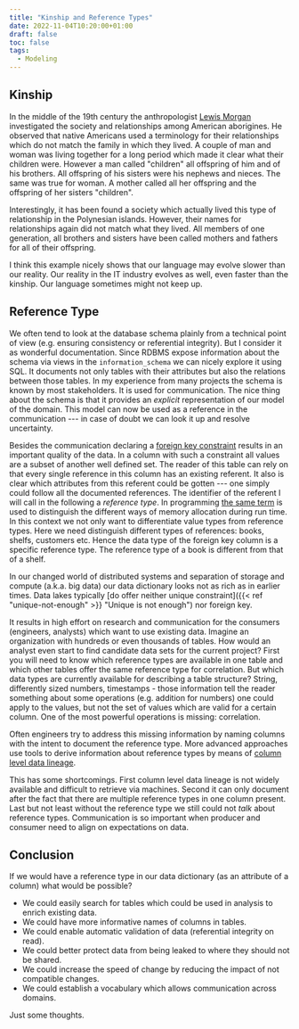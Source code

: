 ```yaml
---
title: "Kinship and Reference Types"
date: 2022-11-04T10:20:00+01:00
draft: false
toc: false
tags:
  - Modeling
---
```


## Kinship

In the middle of the 19th century the anthropologist [Lewis Morgan][morgan]
investigated the society and relationships among American aborigines.  He
observed that native Americans used a terminology for their relationships which
do not match the family in which they lived.  A couple of man and woman was
living together for a long period which made it clear what their children were.
However a man called "children" all offspring of him and of his brothers.  All
offspring of his sisters were his nephews and nieces.  The same was true for
woman.  A mother called all her offspring and the offspring of her sisters
"children".

Interestingly, it has been found a society which actually lived this type of
relationship in the Polynesian islands.  However, their names for relationships
again did not match what they lived.  All members of one generation, all
brothers and sisters have been called mothers and fathers for all of their
offspring.

I think this example nicely shows that our language may evolve slower than our
reality.  Our reality in the IT industry evolves as well, even faster than the
kinship.  Our language sometimes might not keep up.

## Reference Type

We often tend to look at the database schema plainly from a technical point of
view (e.g. ensuring consistency or referential integrity).  But I consider it as
wonderful documentation.  Since RDBMS expose information about the schema via
views in the `information_schema` we can nicely explore it using SQL.  It
documents not only tables with their attributes but also the relations between
those tables.  In my experience from many projects the schema is known by most
stakeholders.  It is used for communication.  The nice thing about the schema is
that it provides an *explicit* representation of our model of the domain.  This
model can now be used as a reference in the communication --- in case of doubt
we can look it up and resolve uncertainty.

Besides the communication declaring a [foreign key constraint][fk] results in an
important quality of the data.  In a column with such a constraint all values
are a subset of another well defined set.  The reader of this table can rely on
that every single reference in this column has an existing referent.  It also is
clear which attributes from this referent could be gotten --- one simply could
follow all the documented references.  The identifier of the referent I will
call in the following a *reference type*.  In programming [the same term][wiki]
is used to distinguish the different ways of memory allocation during run time.
In this context we not only want to differentiate value types from reference
types.  Here we need distinguish different types of references: books, shelfs,
customers etc.  Hence the data type of the foreign key column is a specific
reference type.  The reference type of a book is different from that of a shelf.

In our changed world of distributed systems and separation of storage and
compute (a.k.a. big data) our data dictionary looks not as rich as in earlier
times.  Data lakes typically [do offer neither unique constraint]({{< ref
"unique-not-enough" >}} "Unique is not enough") nor foreign key.

It results in high effort on research and communication for the consumers
(engineers, analysts) which want to use existing data.  Imagine an organization
with hundreds or even thousands of tables.  How would an analyst even start to
find candidate data sets for the current project?  First you will need to know
which reference types are available in one table and which other tables offer
the same reference type for correlation.  But which data types are currently
available for describing a table structure?  String, differently sized numbers,
timestamps - those information tell the reader something about some operations
(e.g. addition for numbers) one could apply to the values, but not the set of
values which are valid for a certain column.  One of the most powerful
operations is missing: correlation.

Often engineers try to address this missing information by naming columns with
the intent to document the reference type.  More advanced approaches use tools
to derive information about reference types by means of [column level data
lineage][lineage].

This has some shortcomings.  First column level data lineage is not widely
available and difficult to retrieve via machines.  Second it can only document
after the fact that there are multiple reference types in one column present.
Last but not least without the reference type we still could not *talk* about
reference types.  Communication is so important when producer and consumer need
to align on expectations on data.

## Conclusion

If we would have a reference type in our data dictionary (as an attribute of a
column) what would be possible?

- We could easily search for tables which could be used in analysis to enrich
  existing data.
- We could have more informative names of columns in tables.
- We could enable automatic validation of data (referential integrity on read).
- We could better protect data from being leaked to where they should not be
  shared.
- We could increase the speed of change by reducing the impact of not compatible
  changes.
- We could establish a vocabulary which allows communication across domains.

Just some thoughts.


[morgan]: https://en.wikipedia.org/wiki/Lewis_H._Morgan
[lineage]: https://www.castordoc.com/blog/what-is-data-lineage
[wiki]: https://en.wikipedia.org/wiki/Value_type_and_reference_type
[fk]: https://en.wikipedia.org/wiki/Foreign_key "Foreign Key in Wikipedia"
